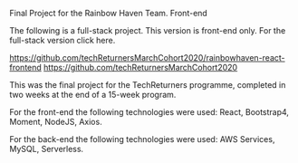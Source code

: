 Final Project for the Rainbow Haven Team. Front-end

The following is a full-stack project. This version is front-end only. For the full-stack version click here.

https://github.com/techReturnersMarchCohort2020/rainbowhaven-react-frontend
https://github.com/techReturnersMarchCohort2020

This was the final project for the TechReturners programme, completed in two weeks at the end of a 15-week program.

For the front-end the following technologies were used: React, Bootstrap4, Moment, NodeJS, Axios.

For the back-end the following technologies were used: AWS Services, MySQL, Serverless.

